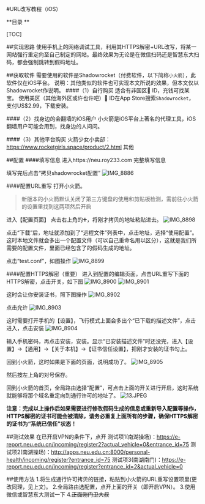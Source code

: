 #URL改写教程（iOS）

**目录 **

[TOC]




##实现思路
使用手机上的网络调试工具，利用其HTTPS解密+URL改写，将某一网站强行重定向至自己制定的网站。最终效果为无论是在微信扫码还是智慧东大扫码，都会强制跳转到假码地址。

##获取软件
需要使用的软件是Shadowrocket（付费软件，以下简称`小火箭`），此软件仅在iOS平台。
说明：其他类似的软件也可实现本文所说的效果，但本文仅以Shadowrocket作说明。
####（1）自行购买
适合有非国区 ID，充钱可找某宝。
使用美区（其他海外区或许也许吧） ID在App Store搜索`Shadowrocket`，支付US$2.99，下载安装。

####（2）找身边的会翻墙的iOS用户
小火箭是iOS平台上著名的代理工具，iOS翻墙用户可能会用到，找身边的人问问。

####（3）其他平台购买
火箭少女小卖部：https://www.rocketgirls.space/product/2.html
其他

##配置
####填写信息
进入https://neu.roy233.com 完整填写信息

填写完后点击“拷贝shadowrocket配置”
![IMG_8886](https://i.loli.net/2021/05/18/fXCug8zibyFtvPp.jpg)



####配置URL重写
打开小火箭。
> 新版本的小火箭默认关闭了第三方键盘的使用和剪贴板检测，需前往小火箭的设置里找到这两项然后开启

进入【配置页面】
点击右上角的➕，将刚才拷贝的地址粘贴进去。
![IMG_8898](https://i.loli.net/2021/05/18/NivJPncmAKZOLWC.jpg)

点击“下载”后，地址就添加到了“远程文件”列表中，点击地址，选择“使用配置”。这时本地文件就会多出一个配置文件（可以自己重命名用以区分），这就是我们所需要的配置文件，里面已经包含了的假码生成的地址。

点击“test.conf”，如图操作
![IMG_8899](https://i.loli.net/2021/05/18/HztuVAnG24bYBJI.jpg)


####配置HTTPS解密（重要）
进入到配置的编辑页面，点击URL重写下面的HTTPS解密，点击开关，如下图
![IMG_8900](https://i.loli.net/2021/05/18/mT8UJ9v4hsNp32a.jpg)
![IMG_8901](https://i.loli.net/2021/05/18/uS78gQ3cbhW4sKi.jpg)

这时会让你安装证书，照下图操作
![IMG_8902](https://i.loli.net/2021/05/18/FEBT8ceu3vxAy1j.jpg)

点击允许
![IMG_8903](https://i.loli.net/2021/05/18/Hi9KwfgoOezhIv7.jpg)

这时需要打开手机的【设置】，飞行模式上面会多出个“已下载的描述文件”，点击进入，点击安装
![IMG_8904](https://i.loli.net/2021/05/18/1C7orqNKTBltcFb.jpg)

输入手机密码，再点击安装，安装。显示“已安装描述文件”时还没完，进入【设置】->【通用】->【关于本机】->【证书信任设置】，把刚才安装的证书勾上。

回到小火箭，这时如果是下面的页面，说明成功了。
![IMG_8905](https://i.loli.net/2021/05/18/WNZfew72V1idcP4.jpg)


然后按左上角的对号保存。

回到小火箭的首页，全局路由选择“配置”，可点击上面的开关进行开启，这时系统就能够将那个域名重定向到通行许可的地址了。
![13.JPEG](https://i.loli.net/2020/11/17/4ygKrI1BZPsavtR.jpg)

**注意：完成以上操作后如果需要进行修改假码生成的信息或重新导入配置等操作，HTTPS解密的证书可能会被清除，请务必重复上面所有的步骤，确保HTTPS解密的证书为“系统已信任”状态！**

##测试效果
在已开启VPN的条件下，点开
测试项1(南湖操场)：https://e-report.neu.edu.cn/incoming/register2?actual_vehicle=0&entrance_id=75
测试项2(南湖操场)：http://apps.neu.edu.cn:8000/personal-health/incoming/register?entrance_id=75
测试项3(南湖南门)：https://e-report.neu.edu.cn/incoming/register?entrance_id=2&actual_vehicle=0

##使用方法
1.将生成通行许可拷贝的链接，粘贴到小火箭的URL重写设置项里(更改同理，见上文)。
2.全局路由选配置，点开上面的开关（即开启VPN）。
3.使用微信或智慧东大测试一下
4.~~正面刚门卫大叔~~
